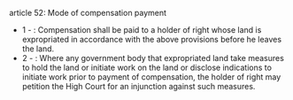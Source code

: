 article 52: Mode of compensation payment

<ul>
			<li>1 - : Compensation shall be paid to a holder of right whose land is expropriated in accordance with the above provisions before he leaves the land.<ul>
			</ul></li>			<li>2 - : Where any government body that expropriated land take measures to hold the land or initiate work on the land or disclose indications to initiate work prior to payment of compensation, the holder of right may petition the High Court for an injunction against such measures.<ul>
			</ul></li></ul>